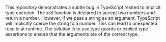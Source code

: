 This repository demonstrates a subtle bug in TypeScript related to implicit type coercion. The `add` function is declared to accept two numbers and return a number. However, if we pass a string as an argument, TypeScript will implicitly coerce the string to a number. This can lead to unexpected results at runtime. The solution is to use type guards or explicit type assertions to ensure that the arguments are of the correct type.